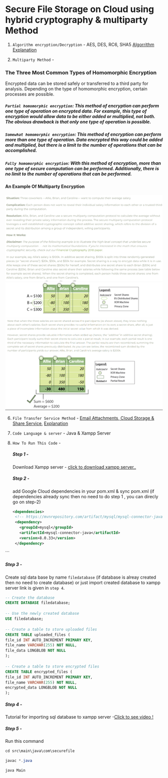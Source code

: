 # Secure File Storage on Cloud using hybrid cryptography & multiparty Method

1. `Algorithm encryption/Decryption` - AES, DES, RC6, SHA5
   [Algorrithm Explanation](https://chat.openai.com/share/d4c200ff-e7d9-451e-aa48-9c005a703ec9)

2. `Multiparty Method` -

### The Three Most Common Types of Homomorphic Encryption

Encrypted data can be stored safely or transferred to a third party for analysis. Depending on the type of homomorphic encryption, certain processes are possible.

##### `Partial homomorphic encryption`: This method of encryption can perform one type of operation on encrypted data. For example, this type of encryption would allow data to be either added or multiplied, not both. The obvious drawback is that only one type of operation is possible.

##### `Somewhat homomorphic encryption`: This method of encryption can perform more than one type of operation. Data encrypted this way could be added and multiplied, but there is a limit to the number of operations that can be accomplished.

##### `Fully homomorphic encryption`: With this method of encryption, more than one type of secure computation can be performed. Additionally, there is no limit to the number of operations that can be performed.

#### An Example Of Multiparty Encryption

![Example](src/main/resources/image/1.png)
![Example](src/main/resources/image/2.png)
![Example](src/main/resources/image/3.png)

6. `File Transfer Service Method` - [Email Attachments, Cloud Storage & Share Service](https://cloud.google.com/appengine/docs/legacy/standard/java/mail/mail-with-headers-attachments), [Explanation](https://ieeexplore.ieee.org/iel7/6287639/8948470/09262897.pdf)

7. `Code Language & server` - Java & Xampp Server

8. `How To Run This Code` -

   ##### Step 1 -

   Download Xampp server - [click to download xampp server..](https://www.apachefriends.org/download.html)

   ##### Step 2 -

   add Google Cloud dependencies in your pom.xml & sync pom.xml (if dependencies already sync then no need to do step 1 , you can direcly go on step-2)

   ```xml
   <dependencies>
    <!-- https://mvnrepository.com/artifact/mysql/mysql-connector-java -->
    <dependency>
      <groupId>mysql</groupId>
      <artifactId>mysql-connector-java</artifactId>
      <version>8.0.33</version>
    </dependency>
   ```

  </dependencies>
   ```

##### Step 3 -

Create sql data base by name `filedatabase` (if database is alreay created then no need to create database) 
or
just import created database to xampp server link is given in `step 4`.

```sql
-- Create the database
CREATE DATABASE filedatabase;

-- Use the newly created database
USE filedatabase;

-- Create a table to store uploaded files
CREATE TABLE uploaded_files (
file_id INT AUTO_INCREMENT PRIMARY KEY,
file_name VARCHAR(255) NOT NULL,
file_data LONGBLOB NOT NULL
);

-- Create a table to store encrypted files
CREATE TABLE encrypted_files (
file_id INT AUTO_INCREMENT PRIMARY KEY,
file_name VARCHAR(255) NOT NULL,
encrypted_data LONGBLOB NOT NULL
);
```

##### Step 4 -

Tutorial for importing sql database to xampp server -[Click to see video ! ](https://youtu.be/ug-bj93_S_M?si=t2negUBl3czTE0Ah)

##### Step 5 -

Run this command

```java
cd src\main\java\com\securefile
```

```java
javac *.java
```

```java
java Main
```
